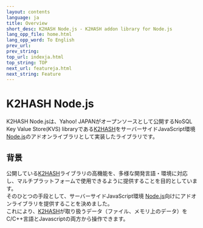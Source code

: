 ```yaml
---
layout: contents
language: ja
title: Overview
short_desc: K2HASH Node.js - K2HASH addon library for Node.js
lang_opp_file: home.html
lang_opp_word: To English
prev_url: 
prev_string: 
top_url: indexja.html
top_string: TOP
next_url: featureja.html
next_string: Feature
---
```


# K2HASH Node.js
K2HASH Node.jsは、Yahoo! JAPANがオープンソースとして公開するNoSQL Key Value Store(KVS) libraryである[K2HASH](https://k2hash.antpick.ax/indexja.html)をサーバーサイドJavaScript環境 [Node.js](https://nodejs.org/ja/)のアドオンライブラリとして実装したライブラリです。

## 背景
公開している[K2HASH](https://k2hash.antpick.ax/indexja.html)ライブラリの高機能を、多様な開発言語・環境に対応し、マルチプラットフォームで使用できるように提供することを目的としています。  
そのひとつの手段として、サーバーサイドJavaScript環境 [Node.js](https://nodejs.org/ja/)向けにアドオンライブラリを提供することを決めました。  
これにより、[K2HASH](https://k2hash.antpick.ax/indexja.html)が取り扱うデータ（ファイル、メモリ上のデータ）をC/C++言語とJavascriptの両方から操作できます。
